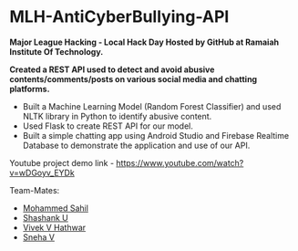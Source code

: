 # MLH-AntiCyberBullying-API

__Major League Hacking - Local Hack Day
Hosted by GitHub at Ramaiah Institute Of Technology.__

**Created a REST API used to detect and avoid abusive contents/comments/posts on various social media and chatting platforms.**

* Built a Machine Learning Model (Random Forest Classifier) and used NLTK library in Python to identify abusive content.
* Used Flask to create REST API for our model.
* Built a simple chatting app using Android Studio and Firebase Realtime Database to demonstrate the application and use of our API.

Youtube project demo link - https://www.youtube.com/watch?v=wDGoyv_EYDk

Team-Mates:
* [Mohammed Sahil](https://github.com/mohedsahil)
* [Shashank U](https://github.com/Shashank-U)
* [Vivek V Hathwar](https://github.com/vivekhathwar)
* [Sneha V](https://github.com/snehavishwanatha)
